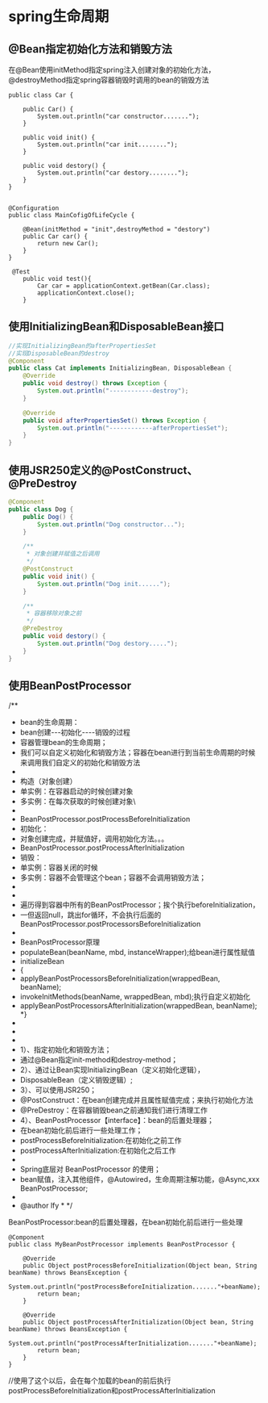 # spring生命周期

## @Bean指定初始化方法和销毁方法

在@Bean使用initMethod指定spring注入创建对象的初始化方法，@destroyMethod指定spring容器销毁时调用的bean的销毁方法

```
public class Car {

    public Car() {
        System.out.println("car constructor.......");
    }

    public void init() {
        System.out.println("car init........");
    }

    public void destory() {
        System.out.println("car destory........");
    }
}


@Configuration
public class MainCofigOfLifeCycle {

    @Bean(initMethod = "init",destroyMethod = "destory")
    public Car car() {
        return new Car();
    }
}

 @Test
    public void test(){
        Car car = applicationContext.getBean(Car.class);
        applicationContext.close();
    }
```

## 使用InitializingBean和DisposableBean接口

```java
//实现InitializingBean的afterPropertiesSet
//实现DisposableBean的destroy
@Component
public class Cat implements InitializingBean, DisposableBean {
    @Override
    public void destroy() throws Exception {
        System.out.println("------------destroy");
    }

    @Override
    public void afterPropertiesSet() throws Exception {
        System.out.println("------------afterPropertiesSet");
    }
}
```

## 使用JSR250定义的@PostConstruct、@PreDestroy

```java
@Component
public class Dog {
    public Dog() {
        System.out.println("Dog constructor...");
    }

    /**
     * 对象创建并赋值之后调用
     */
    @PostConstruct
    public void init() {
        System.out.println("Dog init......");
    }

    /**
     * 容器移除对象之前
     */
    @PreDestroy
    public void destory() {
        System.out.println("Dog destory.....");
    }
}
```

## 使用BeanPostProcessor

/**
 * bean的生命周期：
 * bean创建---初始化----销毁的过程
 * 容器管理bean的生命周期；
 * 我们可以自定义初始化和销毁方法；容器在bean进行到当前生命周期的时候来调用我们自定义的初始化和销毁方法
 * 
 * 构造（对象创建）
 * 单实例：在容器启动的时候创建对象
 * 多实例：在每次获取的时候创建对象\
 * 
 * BeanPostProcessor.postProcessBeforeInitialization
 * 初始化：
 * 对象创建完成，并赋值好，调用初始化方法。。。
 * BeanPostProcessor.postProcessAfterInitialization
 * 销毁：
 * 单实例：容器关闭的时候
 * 多实例：容器不会管理这个bean；容器不会调用销毁方法；
 * 
 * 
 * 遍历得到容器中所有的BeanPostProcessor；挨个执行beforeInitialization，
 * 一但返回null，跳出for循环，不会执行后面的BeanPostProcessor.postProcessorsBeforeInitialization
 * 
 * BeanPostProcessor原理
 * populateBean(beanName, mbd, instanceWrapper);给bean进行属性赋值
 * initializeBean
 * {
 * applyBeanPostProcessorsBeforeInitialization(wrappedBean, beanName);
 * invokeInitMethods(beanName, wrappedBean, mbd);执行自定义初始化
 * applyBeanPostProcessorsAfterInitialization(wrappedBean, beanName);
    *}
 * 
 * 
 * 
 * 1）、指定初始化和销毁方法；
 * 通过@Bean指定init-method和destroy-method；
 * 2）、通过让Bean实现InitializingBean（定义初始化逻辑），
 * DisposableBean（定义销毁逻辑）;
 * 3）、可以使用JSR250；
 * @PostConstruct：在bean创建完成并且属性赋值完成；来执行初始化方法
 * @PreDestroy：在容器销毁bean之前通知我们进行清理工作
 * 4）、BeanPostProcessor【interface】：bean的后置处理器；
 * 在bean初始化前后进行一些处理工作；
 * postProcessBeforeInitialization:在初始化之前工作
 * postProcessAfterInitialization:在初始化之后工作
 * 
 * Spring底层对 BeanPostProcessor 的使用；
 * bean赋值，注入其他组件，@Autowired，生命周期注解功能，@Async,xxx BeanPostProcessor;
 * 
 * @author lfy
    *
     */





BeanPostProcessor:bean的后置处理器，在bean初始化前后进行一些处理

```
@Component
public class MyBeanPostProcessor implements BeanPostProcessor {

    @Override
    public Object postProcessBeforeInitialization(Object bean, String beanName) throws BeansException {
        System.out.println("postProcessBeforeInitialization......."+beanName);
        return bean;
    }

    @Override
    public Object postProcessAfterInitialization(Object bean, String beanName) throws BeansException {
        System.out.println("postProcessAfterInitialization......."+beanName);
        return bean;
    }
}
```

//使用了这个以后，会在每个加载的bean的前后执行postProcessBeforeInitialization和postProcessAfterInitialization